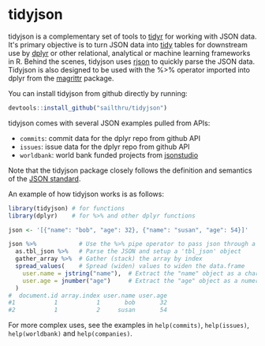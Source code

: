 # tidyjson

tidyjson is a complementary set of tools to [tidyr](https://github.com/hadley/tidyr)
for working with JSON data. It's primary objective is to turn JSON data into 
[tidy](http://vita.had.co.nz/papers/tidy-data.pdf) tables for downstream use by 
[dplyr](http://github.com/hadley/dplyr) or other relational, analytical or 
machine learning frameworks in R. Behind the scenes, tidyjson uses 
[rjson](http://cran.r-project.org/web/packages/rjson/index.html) 
to quickly parse the JSON data. Tidyjson is also designed to be used with the 
%>% operator imported into dplyr from the 
[magrittr](https://github.com/smbache/magrittr) package. 

You can install tidyjson from github directly by running:

```R
devtools::install_github("sailthru/tidyjson")
```

tidyjson comes with several JSON examples pulled from APIs:

* `commits`: commit data for the dplyr repo from github API
* `issues`: issue data for the dplyr repo from github API
* `worldbank`: world bank funded projects from 
[jsonstudio](http://jsonstudio.com/resources/)

Note that the tidyjson package closely follows the definition and semantics of 
the [JSON standard](http://json.org/).

An example of how tidyjson works is as follows:

```R
library(tidyjson) # for functions
library(dplyr)    # for %>% and other dplyr functions

json <- '[{"name": "bob", "age": 32}, {"name": "susan", "age": 54}]'

json %>%            # Use the %>% pipe operator to pass json through a pipeline 
  as.tbl_json %>%   # Parse the JSON and setup a 'tbl_json' object
  gather_array %>%  # Gather (stack) the array by index
  spread_values(    # Spread (widen) values to widen the data.frame
    user.name = jstring("name"),  # Extract the "name" object as a character column "user.name"
    user.age = jnumber("age")     # Extract the "age" object as a numeric column "user.age"
  )
#  document.id array.index user.name user.age
#1           1           1       bob       32
#2           1           2     susan       54
```

For more complex uses, see the examples in `help(commits)`, `help(issues)`,
`help(worldbank)` and `help(companies)`.



